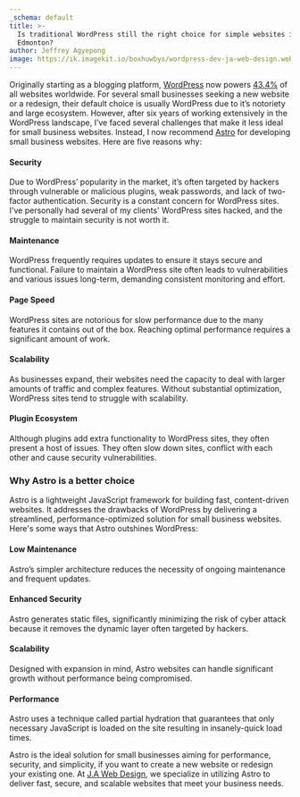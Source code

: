 ```yaml
---
_schema: default
title: >-
  Is traditional WordPress still the right choice for simple websites in
  Edmonton?
author: Jeffrey Agyepong
image: https://ik.imagekit.io/boxhuwbys/wordpress-dev-ja-web-design.webp
---
```

Originally starting as a blogging platform, <a href="https://wordpress.org/" target="_blank" rel="noopener">WordPress</a> now powers <a href="https://www.wpzoom.com/blog/wordpress-statistics/" target="_blank" rel="noopener">43.4%</a> of all websites worldwide. For several small businesses seeking a new website or a redesign, their default choice is usually WordPress due to it’s notoriety and large ecosystem. However, after six years of working extensively in the WordPress landscape, I’ve faced several challenges that make it less ideal for small business websites. Instead, I now recommend <a href="https://astro.build/" target="_blank" rel="noopener">Astro</a> for developing small business websites. Here are five reasons why:

#### Security

Due to WordPress’ popularity in the market, it’s often targeted by hackers through vulnerable or malicious plugins, weak passwords, and lack of two-factor authentication. Security is a constant concern for WordPress sites. I've personally had several of my clients' WordPress sites hacked, and the struggle to maintain security is not worth it.

#### Maintenance

WordPress frequently requires updates to ensure it stays secure and functional. Failure to maintain a WordPress site often leads to vulnerabilities and various issues long-term, demanding consistent monitoring and effort.

#### Page Speed

WordPress sites are notorious for slow performance due to the many features it contains out of the box. Reaching optimal performance requires a significant amount of work.

#### Scalability

As businesses expand, their websites need the capacity to deal with larger amounts of traffic and complex features. Without substantial optimization, WordPress sites tend to struggle with scalability.

#### Plugin Ecosystem

Although plugins add extra functionality to WordPress sites, they often present a host of issues. They often slow down sites, conflict with each other and cause security vulnerabilities.

### Why Astro is a better choice

Astro is a lightweight JavaScript framework for building fast, content-driven websites. It addresses the drawbacks of WordPress by delivering a streamlined, performance-optimized solution for small business websites. Here's some ways that Astro outshines WordPress:

#### Low Maintenance

Astro’s simpler architecture reduces the necessity of ongoing maintenance and frequent updates.

#### Enhanced Security

Astro generates static files, significantly minimizing the risk of cyber attack because it removes the dynamic layer often targeted by hackers.

#### Scalability

Designed with expansion in mind, Astro websites can handle significant growth without performance being compromised.

#### Performance

Astro uses a technique called partial hydration that guarantees that only necessary JavaScript is loaded on the site resulting in insanely-quick load times.

Astro is the ideal solution for small businesses aiming for performance, security, and simplicity, if you want to create a new website or redesign your existing one. At <a href="https://jawebdesign.ca/services/web-design" target="_blank" rel="noopener">J.A Web Design</a>, we specialize in utilizing Astro to deliver fast, secure, and scalable websites that meet your business needs.
